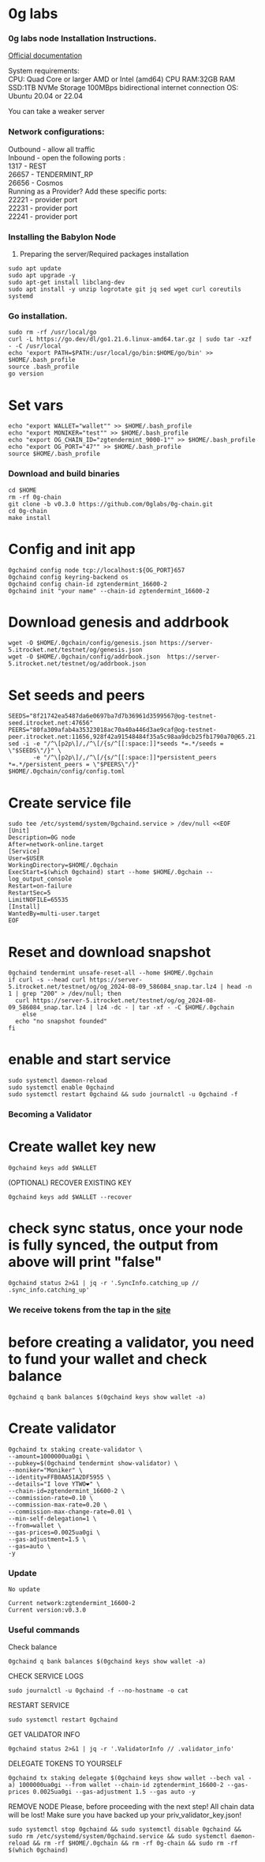 # 0g labs

### 0g labs node Installation Instructions.

[Official documentation](https://docs.0g.ai/0g-doc/run-a-node/validator-node)

System requirements:</br>
CPU: Quad Core or larger AMD or Intel (amd64) CPU
RAM:32GB RAM
SSD:1TB NVMe Storage
100MBps bidirectional internet connection
OS: Ubuntu 20.04 or 22.04</br>

You can take a weaker server

### Network configurations: </br>
Outbound - allow all traffic </br>
Inbound - open the following ports :</br>
1317 - REST </br>
26657 - TENDERMINT_RP </br>
26656 - Cosmos </br>
Running as a Provider? Add these specific ports: </br>
22221 - provider port </br>
22231 - provider port </br>
22241 - provider port </br>

### Installing the Babylon Node

1. Preparing the server/Required packages installation</br>
```
sudo apt update
sudo apt upgrade -y
sudo apt-get install libclang-dev
sudo apt install -y unzip logrotate git jq sed wget curl coreutils systemd
```
### Go installation.
```
sudo rm -rf /usr/local/go
curl -L https://go.dev/dl/go1.21.6.linux-amd64.tar.gz | sudo tar -xzf - -C /usr/local
echo 'export PATH=$PATH:/usr/local/go/bin:$HOME/go/bin' >> $HOME/.bash_profile
source .bash_profile
go version
```

# Set vars
```
echo "export WALLET="wallet"" >> $HOME/.bash_profile
echo "export MONIKER="test"" >> $HOME/.bash_profile
echo "export OG_CHAIN_ID="zgtendermint_9000-1"" >> $HOME/.bash_profile
echo "export OG_PORT="47"" >> $HOME/.bash_profile
source $HOME/.bash_profile
```

### Download and build binaries
```
cd $HOME
rm -rf 0g-chain
git clone -b v0.3.0 https://github.com/0glabs/0g-chain.git
cd 0g-chain
make install
```

# Config and init app
```
0gchaind config node tcp://localhost:${OG_PORT}657
0gchaind config keyring-backend os
0gchaind config chain-id zgtendermint_16600-2
0gchaind init "your name" --chain-id zgtendermint_16600-2
```

# Download genesis and addrbook
```
wget -O $HOME/.0gchain/config/genesis.json https://server-5.itrocket.net/testnet/og/genesis.json
wget -O $HOME/.0gchain/config/addrbook.json  https://server-5.itrocket.net/testnet/og/addrbook.json
```

# Set seeds and peers
```
SEEDS="8f21742ea5487da6e0697ba7d7b36961d3599567@og-testnet-seed.itrocket.net:47656"
PEERS="80fa309afab4a35323018ac70a40a446d3ae9caf@og-testnet-peer.itrocket.net:11656,928f42a91548484f35a5c98aa9dcb25fb1790a70@65.21.46.201:26656,0e44ddb20380bc06f489b8a58f6cb634c208d4e8@136.243.43.106:26656,5bb50b80f855b343ac9d8957055fd44b8c51667e@135.181.229.232:31656,593f012c2f496c3e3972e4c302e6c5d3bfef1a2a@38.242.197.125:26656,7207c781cc31324f179bf2dbbd670fa79e119d3b@37.27.131.251:18456,c85eaa1b3cbe4d7fb19138e5a5dc4111491e6e03@115.78.229.59:10156,ffdf7a8cc6dbbd22e25b1590f61da149349bdc2e@135.181.229.206:26656,7e7ca71ae2a6b97ba31af673355f0b3ba9cbbc23@213.199.43.252:26656,5e098c96e69e3e2a943b923eda791ba34543f792@116.202.210.96:26656,8bd2797c8ece0f099a1c31f98e5648d192d8cd54@38.242.146.162:26656,0ae19691f97f5797694c253bc06c79c8b58ea2a8@85.190.242.81:26656,6ed155a028ca398966a80e4daaaf86a7e0104ada@164.68.118.7:12656,9dbb76298d1625ebcc47d08fa7e7911967b63b61@45.159.221.57:26656"
sed -i -e "/^\[p2p\]/,/^\[/{s/^[[:space:]]*seeds *=.*/seeds = \"$SEEDS\"/}" \
       -e "/^\[p2p\]/,/^\[/{s/^[[:space:]]*persistent_peers *=.*/persistent_peers = \"$PEERS\"/}" $HOME/.0gchain/config/config.toml
```

# Create service file
```
sudo tee /etc/systemd/system/0gchaind.service > /dev/null <<EOF
[Unit]
Description=0G node
After=network-online.target
[Service]
User=$USER
WorkingDirectory=$HOME/.0gchain
ExecStart=$(which 0gchaind) start --home $HOME/.0gchain --log_output_console
Restart=on-failure
RestartSec=5
LimitNOFILE=65535
[Install]
WantedBy=multi-user.target
EOF
```

# Reset and download snapshot
```
0gchaind tendermint unsafe-reset-all --home $HOME/.0gchain
if curl -s --head curl https://server-5.itrocket.net/testnet/og/og_2024-08-09_586084_snap.tar.lz4 | head -n 1 | grep "200" > /dev/null; then
  curl https://server-5.itrocket.net/testnet/og/og_2024-08-09_586084_snap.tar.lz4 | lz4 -dc - | tar -xf - -C $HOME/.0gchain
    else
  echo "no snapshot founded"
fi
```

# enable and start service
```
sudo systemctl daemon-reload
sudo systemctl enable 0gchaind
sudo systemctl restart 0gchaind && sudo journalctl -u 0gchaind -f
```

### Becoming a Validator

# Create wallet key new
```
0gchaind keys add $WALLET
```

(OPTIONAL) RECOVER EXISTING KEY
```
0gchaind keys add $WALLET --recover
```

# check sync status, once your node is fully synced, the output from above will print "false"
```
0gchaind status 2>&1 | jq -r '.SyncInfo.catching_up // .sync_info.catching_up'
```

### We receive tokens from the tap in the [site](https://faucet.0g.ai/)

# before creating a validator, you need to fund your wallet and check balance
```
0gchaind q bank balances $(0gchaind keys show wallet -a) 
```

# Create validator
```
0gchaind tx staking create-validator \
--amount=1000000ua0gi \
--pubkey=$(0gchaind tendermint show-validator) \
--moniker="Moniker" \
--identity=FFB0AA51A2DF5955 \
--details="I love YTWO❤️" \
--chain-id=zgtendermint_16600-2 \
--commission-rate=0.10 \
--commission-max-rate=0.20 \
--commission-max-change-rate=0.01 \
--min-self-delegation=1 \
--from=wallet \
--gas-prices=0.0025ua0gi \
--gas-adjustment=1.5 \
--gas=auto \
-y 
```

### Update
```
No update

Current network:zgtendermint_16600-2
Current version:v0.3.0
```

### Useful commands

Check balance
```
0gchaind q bank balances $(0gchaind keys show wallet -a)
```

CHECK SERVICE LOGS
```
sudo journalctl -u 0gchaind -f --no-hostname -o cat
```

RESTART SERVICE
```
sudo systemctl restart 0gchaind
```

GET VALIDATOR INFO
```
0gchaind status 2>&1 | jq -r '.ValidatorInfo // .validator_info'
```

DELEGATE TOKENS TO YOURSELF
```
0gchaind tx staking delegate $(0gchaind keys show wallet --bech val -a) 1000000ua0gi --from wallet --chain-id zgtendermint_16600-2 --gas-prices 0.0025ua0gi --gas-adjustment 1.5 --gas auto -y 
```

REMOVE NODE
Please, before proceeding with the next step! All chain data will be lost! Make sure you have backed up your priv_validator_key.json!
```
sudo systemctl stop 0gchaind && sudo systemctl disable 0gchaind && sudo rm /etc/systemd/system/0gchaind.service && sudo systemctl daemon-reload && rm -rf $HOME/.0gchain && rm -rf 0g-chain && sudo rm -rf $(which 0gchaind) 
```
